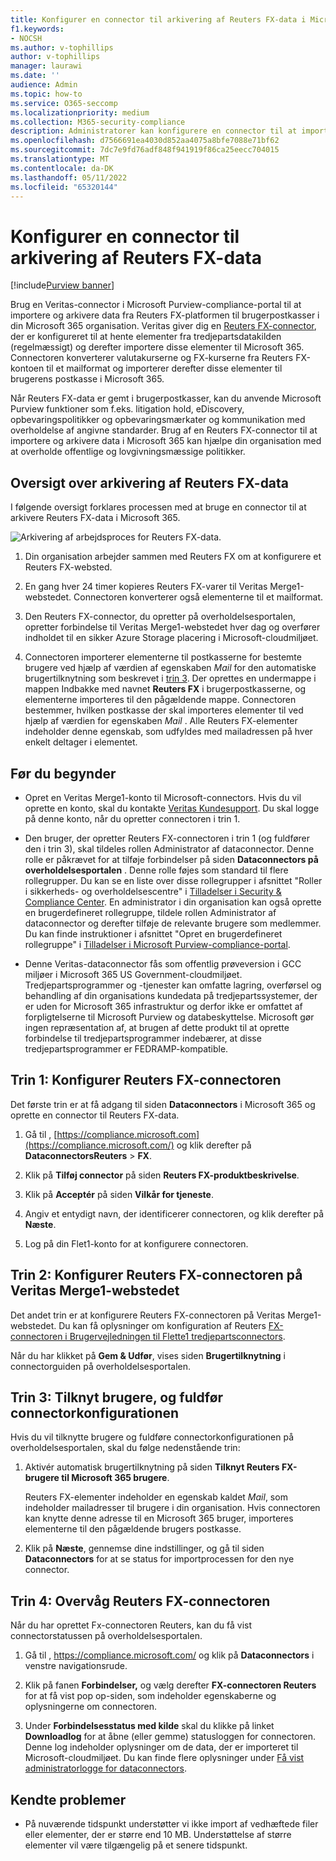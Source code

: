 ```yaml
---
title: Konfigurer en connector til arkivering af Reuters FX-data i Microsoft 365
f1.keywords:
- NOCSH
ms.author: v-tophillips
author: v-tophillips
manager: laurawi
ms.date: ''
audience: Admin
ms.topic: how-to
ms.service: O365-seccomp
ms.localizationpriority: medium
ms.collection: M365-security-compliance
description: Administratorer kan konfigurere en connector til at importere og arkivere Reuters FX-data fra Veritas til Microsoft 365. Med denne connector kan du arkivere data fra datakilder fra tredjepart i Microsoft 365. Når du har arkiveret disse data, kan du bruge funktioner til overholdelse af angivne standarder, f.eks. juridisk bevarelse, indholdssøgning og opbevaringspolitikker til at administrere tredjepartsdata.
ms.openlocfilehash: d7566691ea4030d852aa4075a8bfe7088e71bf62
ms.sourcegitcommit: 7dc7e9fd76adf848f941919f86ca25eecc704015
ms.translationtype: MT
ms.contentlocale: da-DK
ms.lasthandoff: 05/11/2022
ms.locfileid: "65320144"
---
```

# <a name="set-up-a-connector-to-archive-reuters-fx-data"></a>Konfigurer en connector til arkivering af Reuters FX-data

[!include[Purview banner](../includes/purview-rebrand-banner.md)]

Brug en Veritas-connector i Microsoft Purview-compliance-portal til at importere og arkivere data fra Reuters FX-platformen til brugerpostkasser i din Microsoft 365 organisation. Veritas giver dig en [Reuters FX-connector](https://globanet.com/reuters-fx/), der er konfigureret til at hente elementer fra tredjepartsdatakilden (regelmæssigt) og derefter importere disse elementer til Microsoft 365. Connectoren konverterer valutakurserne og FX-kurserne fra Reuters FX-kontoen til et mailformat og importerer derefter disse elementer til brugerens postkasse i Microsoft 365.

Når Reuters FX-data er gemt i brugerpostkasser, kan du anvende Microsoft Purview funktioner som f.eks. litigation hold, eDiscovery, opbevaringspolitikker og opbevaringsmærkater og kommunikation med overholdelse af angivne standarder. Brug af en Reuters FX-connector til at importere og arkivere data i Microsoft 365 kan hjælpe din organisation med at overholde offentlige og lovgivningsmæssige politikker.

## <a name="overview-of-archiving-reuters-fx-data"></a>Oversigt over arkivering af Reuters FX-data

I følgende oversigt forklares processen med at bruge en connector til at arkivere Reuters FX-data i Microsoft 365.

![Arkivering af arbejdsproces for Reuters FX-data.](../media/ReutersFXConnectorWorkflow.png)

1. Din organisation arbejder sammen med Reuters FX om at konfigurere et Reuters FX-websted.

2. En gang hver 24 timer kopieres Reuters FX-varer til Veritas Merge1-webstedet. Connectoren konverterer også elementerne til et mailformat.

3. Den Reuters FX-connector, du opretter på overholdelsesportalen, opretter forbindelse til Veritas Merge1-webstedet hver dag og overfører indholdet til en sikker Azure Storage placering i Microsoft-cloudmiljøet.

4. Connectoren importerer elementerne til postkasserne for bestemte brugere ved hjælp af værdien af egenskaben *Mail* for den automatiske brugertilknytning som beskrevet i [trin 3](#step-3-map-users-and-complete-the-connector-setup). Der oprettes en undermappe i mappen Indbakke med navnet **Reuters FX** i brugerpostkasserne, og elementerne importeres til den pågældende mappe. Connectoren bestemmer, hvilken postkasse der skal importeres elementer til ved hjælp af værdien for egenskaben *Mail* . Alle Reuters FX-elementer indeholder denne egenskab, som udfyldes med mailadressen på hver enkelt deltager i elementet.

## <a name="before-you-begin"></a>Før du begynder

- Opret en Veritas Merge1-konto til Microsoft-connectors. Hvis du vil oprette en konto, skal du kontakte [Veritas Kundesupport](https://globanet.com/contact-us). Du skal logge på denne konto, når du opretter connectoren i trin 1.

- Den bruger, der opretter Reuters FX-connectoren i trin 1 (og fuldfører den i trin 3), skal tildeles rollen Administrator af dataconnector. Denne rolle er påkrævet for at tilføje forbindelser på siden **Dataconnectors på overholdelsesportalen** . Denne rolle føjes som standard til flere rollegrupper. Du kan se en liste over disse rollegrupper i afsnittet "Roller i sikkerheds- og overholdelsescentre" i [Tilladelser i Security & Compliance Center](../security/office-365-security/permissions-in-the-security-and-compliance-center.md#roles-in-the-security--compliance-center). En administrator i din organisation kan også oprette en brugerdefineret rollegruppe, tildele rollen Administrator af dataconnector og derefter tilføje de relevante brugere som medlemmer. Du kan finde instruktioner i afsnittet "Opret en brugerdefineret rollegruppe" i [Tilladelser i Microsoft Purview-compliance-portal](microsoft-365-compliance-center-permissions.md#create-a-custom-role-group).

- Denne Veritas-dataconnector fås som offentlig prøveversion i GCC miljøer i Microsoft 365 US Government-cloudmiljøet. Tredjepartsprogrammer og -tjenester kan omfatte lagring, overførsel og behandling af din organisations kundedata på tredjepartssystemer, der er uden for Microsoft 365 infrastruktur og derfor ikke er omfattet af forpligtelserne til Microsoft Purview og databeskyttelse. Microsoft gør ingen repræsentation af, at brugen af dette produkt til at oprette forbindelse til tredjepartsprogrammer indebærer, at disse tredjepartsprogrammer er FEDRAMP-kompatible.

## <a name="step-1-set-up-the-reuters-fx-connector"></a>Trin 1: Konfigurer Reuters FX-connectoren

Det første trin er at få adgang til siden **Dataconnectors** i Microsoft 365 og oprette en connector til Reuters FX-data.

1. Gå til , [https://compliance.microsoft.com](https://compliance.microsoft.com/) og klik derefter på **DataconnectorsReuters** >  **FX**.

2. Klik på **Tilføj connector** på siden **Reuters FX-produktbeskrivelse**.

3. Klik på **Acceptér** på siden **Vilkår for tjeneste**.

4. Angiv et entydigt navn, der identificerer connectoren, og klik derefter på **Næste**.

5. Log på din Flet1-konto for at konfigurere connectoren.

## <a name="step-2-configure-the-reuters-fx-connector-on-the-veritas-merge1-site"></a>Trin 2: Konfigurer Reuters FX-connectoren på Veritas Merge1-webstedet

Det andet trin er at konfigurere Reuters FX-connectoren på Veritas Merge1-webstedet. Du kan få oplysninger om konfiguration af Reuters [FX-connectoren i Brugervejledningen til Flette1 tredjepartsconnectors](https://docs.ms.merge1.globanetportal.com/Merge1%20Third-Party%20Connectors%20Reuters%20FX%20User%20Guide%20.pdf).

Når du har klikket på **Gem & Udfør**, vises siden **Brugertilknytning** i connectorguiden på overholdelsesportalen.

## <a name="step-3-map-users-and-complete-the-connector-setup"></a>Trin 3: Tilknyt brugere, og fuldfør connectorkonfigurationen

Hvis du vil tilknytte brugere og fuldføre connectorkonfigurationen på overholdelsesportalen, skal du følge nedenstående trin:

1. Aktivér automatisk brugertilknytning på siden **Tilknyt Reuters FX-brugere til Microsoft 365 brugere**.

   Reuters FX-elementer indeholder en egenskab kaldet *Mail*, som indeholder mailadresser til brugere i din organisation. Hvis connectoren kan knytte denne adresse til en Microsoft 365 bruger, importeres elementerne til den pågældende brugers postkasse.

2. Klik på **Næste**, gennemse dine indstillinger, og gå til siden **Dataconnectors** for at se status for importprocessen for den nye connector.

## <a name="step-4-monitor-the-reuters-fx-connector"></a>Trin 4: Overvåg Reuters FX-connectoren

Når du har oprettet Fx-connectoren Reuters, kan du få vist connectorstatussen på overholdelsesportalen.

1. Gå til , <https://compliance.microsoft.com/> og klik på **Dataconnectors** i venstre navigationsrude.

2. Klik på fanen **Forbindelser,** og vælg derefter **FX-connectoren Reuters** for at få vist pop op-siden, som indeholder egenskaberne og oplysningerne om connectoren.

3. Under **Forbindelsesstatus med kilde** skal du klikke på linket **Downloadlog** for at åbne (eller gemme) statusloggen for connectoren. Denne log indeholder oplysninger om de data, der er importeret til Microsoft-cloudmiljøet. Du kan finde flere oplysninger under [Få vist administratorlogge for dataconnectors](data-connector-admin-logs.md).

## <a name="known-issues"></a>Kendte problemer

- På nuværende tidspunkt understøtter vi ikke import af vedhæftede filer eller elementer, der er større end 10 MB. Understøttelse af større elementer vil være tilgængelig på et senere tidspunkt.